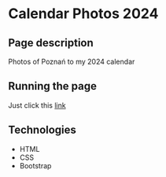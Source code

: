 # Calendar Photos 2024

## Page description

Photos of Poznań to my 2024 calendar

## Running the page

Just click this [link](https://piterbud.github.io/Calendar-Photos-2024/)

## Technologies

* HTML
* CSS
* Bootstrap